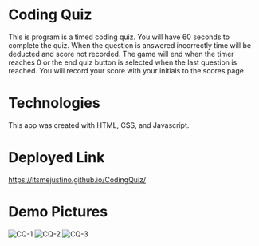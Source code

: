 # Coding Quiz

This is program is a timed coding quiz. You will have 60 seconds to complete the quiz. When the question is answered incorrectly time will be deducted and score not recorded. The game will end when the timer reaches 0 or the end quiz button is selected when the last question is reached. You will record your score with your initials to the scores page.

# Technologies
This app was created with HTML, CSS, and Javascript. 

# Deployed Link
https://itsmejustino.github.io/CodingQuiz/

# Demo Pictures
![CQ-1](https://user-images.githubusercontent.com/97544979/168483526-f2fc14c6-d6a1-4b03-b77a-061f1c8dc18e.PNG)
![CQ-2](https://user-images.githubusercontent.com/97544979/168483534-af62b1e8-4ef0-498e-9ab4-b9cb8fe15293.PNG)
                  ![CQ-3](https://user-images.githubusercontent.com/97544979/168483536-19712a29-f88d-4676-acf2-01542ab4dfec.PNG)
